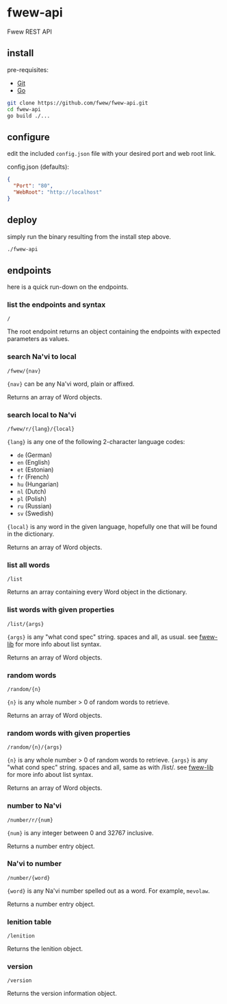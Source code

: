 # fwew-api

Fwew REST API

## install

pre-requisites:

- [Git](https://git-scm.com/downloads)
- [Go](https://golang.org/dl/)

```bash
git clone https://github.com/fwew/fwew-api.git
cd fwew-api
go build ./...
```

## configure

edit the included `config.json` file with your desired port and web root link.

config.json (defaults):

```json
{
  "Port": "80",
  "WebRoot": "http://localhost"
}
```

## deploy

simply run the binary resulting from the install step above.

```bash
./fwew-api
```

## endpoints

here is a quick run-down on the endpoints.

### list the endpoints and syntax

`/`

The root endpoint returns an object containing the endpoints with expected parameters as values.

### search Na'vi to local

`/fwew/{nav}`

`{nav}` can be any Na'vi word, plain or affixed.

Returns an array of Word objects.

### search local to Na'vi

`/fwew/r/{lang}/{local}`

`{lang}` is any one of the following 2-character language codes:

- `de` (German)
- `en` (English)
- `et` (Estonian)
- `fr` (French)
- `hu` (Hungarian)
- `nl` (Dutch)
- `pl` (Polish)
- `ru` (Russian)
- `sv` (Swedish)

`{local}` is any word in the given language, hopefully one that will be found in the dictionary.

Returns an array of Word objects.

### list all words

`/list`

Returns an array containing every Word object in the dictionary.

### list words with given properties

`/list/{args}`

`{args}` is any "what cond spec" string. spaces and all, as usual.
see [fwew-lib](https://github.com/fwew/fwew-lib#list) for more info about list syntax.

Returns an array of Word objects.

### random words

`/random/{n}`

`{n}` is any whole number > 0 of random words to retrieve.

Returns an array of Word objects.

### random words with given properties

`/random/{n}/{args}`

`{n}` is any whole number > 0 of random words to retrieve.
`{args}` is any "what cond spec" string. spaces and all, same as with /list/.
see [fwew-lib](https://github.com/fwew/fwew-lib#list) for more info about list syntax.

Returns an array of Word objects.

### number to Na'vi

`/number/r/{num}`

`{num}` is any integer between 0 and 32767 inclusive.

Returns a number entry object.

### Na'vi to number

`/number/{word}`

`{word}` is any Na'vi number spelled out as a word. For example, `mevolaw`.

Returns a number entry object.

### lenition table

`/lenition`

Returns the lenition object.

### version

`/version`

Returns the version information object.
